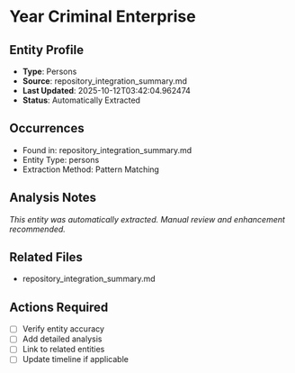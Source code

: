 # Year Criminal Enterprise

## Entity Profile
- **Type**: Persons
- **Source**: repository_integration_summary.md
- **Last Updated**: 2025-10-12T03:42:04.962474
- **Status**: Automatically Extracted

## Occurrences
- Found in: repository_integration_summary.md
- Entity Type: persons
- Extraction Method: Pattern Matching

## Analysis Notes
*This entity was automatically extracted. Manual review and enhancement recommended.*

## Related Files
- repository_integration_summary.md

## Actions Required
- [ ] Verify entity accuracy
- [ ] Add detailed analysis
- [ ] Link to related entities
- [ ] Update timeline if applicable
